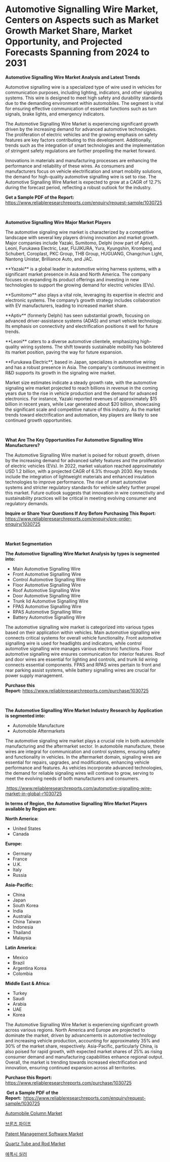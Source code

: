 <p><h1>Automotive Signalling Wire Market, Centers on Aspects such as Market Growth Market Share, Market Opportunity, and Projected Forecasts Spanning from 2024 to 2031</h1></p><p><strong>Automotive Signalling Wire Market Analysis and Latest Trends</strong></p>
<p><p>Automotive signalling wire is a specialized type of wire used in vehicles for communication purposes, including lighting, indicators, and other signaling systems. This wire is designed to meet high safety and durability standards due to the demanding environment within automobiles. The segment is vital for ensuring effective communication of essential functions such as turn signals, brake lights, and emergency indicators.</p><p>The Automotive Signalling Wire Market is experiencing significant growth driven by the increasing demand for advanced automotive technologies. The proliferation of electric vehicles and the growing emphasis on safety features are key factors contributing to this development. Additionally, trends such as the integration of smart technologies and the implementation of stringent safety regulations are further propelling the market forward. </p><p>Innovations in materials and manufacturing processes are enhancing the performance and reliability of these wires. As consumers and manufacturers focus on vehicle electrification and smart mobility solutions, the demand for high-quality automotive signalling wire is set to rise. The Automotive Signalling Wire Market is expected to grow at a CAGR of 12.7% during the forecast period, reflecting a robust outlook for the industry.</p></p>
<p><strong>Get a Sample PDF of the Report:&nbsp;</strong> <a href="https://www.reliableresearchreports.com/enquiry/request-sample/1030725">https://www.reliableresearchreports.com/enquiry/request-sample/1030725</a></p>
<p>&nbsp;</p>
<p><strong>Automotive Signalling Wire Major Market Players</strong></p>
<p><p>The automotive signaling wire market is characterized by a competitive landscape with several key players driving innovation and market growth. Major companies include Yazaki, Sumitomo, Delphi (now part of Aptiv), Leoni, Furukawa Electric, Lear, FUJIKURA, Yura, Kyungshin, Kromberg and Schubert, Coroplast, PKC Group, THB Group, HUGUANG, Changchun Light, Nantong Unistar, Brilliance Auto, and JAC.</p><p>**Yazaki** is a global leader in automotive wiring harness systems, with a significant market presence in Asia and North America. The company focuses on expanding its product offerings and investing in new technologies to support the growing demand for electric vehicles (EVs). </p><p>**Sumitomo** also plays a vital role, leveraging its expertise in electric and electronic systems. The company’s growth strategy includes collaboration with EV manufacturers, leading to increased market share.</p><p>**Aptiv** (formerly Delphi) has seen substantial growth, focusing on advanced driver-assistance systems (ADAS) and smart vehicle technology. Its emphasis on connectivity and electrification positions it well for future trends.</p><p>**Leoni** caters to a diverse automotive clientele, emphasizing high-quality wiring systems. The shift towards sustainable mobility has bolstered its market position, paving the way for future expansion.</p><p>**Furukawa Electric**, based in Japan, specializes in automotive wiring and has a robust presence in Asia. The company's continuous investment in R&D supports its growth in the signaling wire market.</p><p>Market size estimates indicate a steady growth rate, with the automotive signaling wire market projected to reach billions in revenue in the coming years due to the rise in vehicle production and the demand for advanced electronics. For instance, Yazaki reported revenues of approximately $15 billion in recent years, while Lear generated about $20 billion, showcasing the significant scale and competitive nature of this industry. As the market trends toward electrification and automation, key players are likely to see continued growth opportunities.</p></p>
<p>&nbsp;</p>
<p><strong>What Are The Key Opportunities For Automotive Signalling Wire Manufacturers?</strong></p>
<p><p>The Automotive Signalling Wire market is poised for robust growth, driven by the increasing demand for advanced safety features and the proliferation of electric vehicles (EVs). In 2022, market valuation reached approximately USD 1.2 billion, with a projected CAGR of 6.3% through 2030. Key trends include the integration of lightweight materials and enhanced insulation technologies to improve performance. The rise of smart automotive systems and stricter regulatory standards for vehicle safety further propel this market. Future outlook suggests that innovation in wire connectivity and sustainability practices will be critical in meeting evolving consumer and regulatory demands.</p></p>
<p><strong>Inquire or Share Your Questions If Any Before Purchasing This Report:</strong> <a href="https://www.reliableresearchreports.com/enquiry/pre-order-enquiry/1030725">https://www.reliableresearchreports.com/enquiry/pre-order-enquiry/1030725</a></p>
<p>&nbsp;</p>
<p><strong>Market Segmentation</strong></p>
<p><strong>The Automotive Signalling Wire Market Analysis by types is segmented into:</strong></p>
<p><ul><li>Main Automotive Signalling Wire</li><li>Front Automotive Signalling Wire</li><li>Control Automotive Signalling Wire</li><li>Floor Automotive Signalling Wire</li><li>Roof Automotive Signalling Wire</li><li>Door Automotive Signalling Wire</li><li>Trunk lid Automotive Signalling Wire</li><li>FPAS Automotive Signalling Wire</li><li>RPAS Automotive Signalling Wire</li><li>Battery Automotive Signalling Wire</li></ul></p>
<p><p>The automotive signalling wire market is categorized into various types based on their application within vehicles. Main automotive signalling wire connects critical systems for overall vehicle functionality. Front automotive signalling wire is used for headlights and indicators, while control automotive signalling wire manages various electronic functions. Floor automotive signalling wire ensures communication for interior features. Roof and door wires are essential for lighting and controls, and trunk lid wiring connects essential components. FPAS and RPAS wires pertain to front and rear parking assist systems, while battery signalling wires are crucial for power supply management.</p></p>
<p><strong>Purchase this Report:&nbsp;</strong><a href="https://www.reliableresearchreports.com/purchase/1030725">https://www.reliableresearchreports.com/purchase/1030725</a></p>
<p>&nbsp;</p>
<p><strong>The Automotive Signalling Wire Market Industry Research by Application is segmented into:</strong></p>
<p><ul><li>Automobile Manufacture</li><li>Automobile Aftermarkets</li></ul></p>
<p><p>The automotive signaling wire market plays a crucial role in both automobile manufacturing and the aftermarket sector. In automobile manufacture, these wires are integral for communication and control systems, ensuring safety and functionality in vehicles. In the aftermarket domain, signaling wires are essential for repairs, upgrades, and modifications, enhancing vehicle performance and features. As vehicles incorporate advanced technologies, the demand for reliable signaling wires will continue to grow, serving to meet the evolving needs of both manufacturers and consumers.</p></p>
<p><a href="https://www.reliableresearchreports.com/automotive-signalling-wire-market-in-global-r1030725">&nbsp;https://www.reliableresearchreports.com/automotive-signalling-wire-market-in-global-r1030725</a></p>
<p><strong>In terms of Region, the Automotive Signalling Wire Market Players available by Region are:</strong></p>
<p>
    <p> <strong> North America: </strong>
        <ul>
            <li>United States</li>
            <li>Canada</li>
        </ul>
        </p> 
    <p> <strong> Europe: </strong>
        <ul>
            <li>Germany</li>
            <li>France</li>
            <li>U.K.</li>
            <li>Italy</li>
            <li>Russia</li>
        </ul>
        </p> 
    <p> <strong> Asia-Pacific: </strong>
        <ul>
            <li>China</li>
            <li>Japan</li>
            <li>South Korea</li>
            <li>India</li>
            <li>Australia</li>
            <li>China Taiwan</li>
            <li>Indonesia</li>
            <li>Thailand</li>
            <li>Malaysia</li>
        </ul>
        </p> 
    <p> <strong> Latin America: </strong>
        <ul>
            <li>Mexico</li>
            <li>Brazil</li>
            <li>Argentina Korea</li>
            <li>Colombia</li>
        </ul>
        </p> 
    <p> <strong> Middle East & Africa: </strong>
        <ul>
            <li>Turkey</li>
            <li>Saudi</li>
            <li>Arabia</li>
            <li>UAE</li>
            <li>Korea</li>
        </ul>
    </p>
    </p>
<p><p>The Automotive Signalling Wire Market is experiencing significant growth across various regions. North America and Europe are projected to dominate the market, driven by advancements in automotive technology and increasing vehicle production, accounting for approximately 35% and 30% of the market share, respectively. Asia-Pacific, particularly China, is also poised for rapid growth, with expected market shares of 25% as rising consumer demand and manufacturing capabilities enhance regional output. Overall, the market is trending towards increased electrification and innovation, ensuring continued expansion across all territories.</p></p>
<p><strong>Purchase this Report: </strong><a href="https://www.reliableresearchreports.com/purchase/1030725">https://www.reliableresearchreports.com/purchase/1030725</a></p>
<p>&nbsp;<strong>Get a Sample PDF of the Report:&nbsp;&nbsp;</strong><a href="https://www.reliableresearchreports.com/enquiry/request-sample/1030725">https://www.reliableresearchreports.com/enquiry/request-sample/1030725</a></p>
<p><strong></strong></p>
<p><p><a href="https://medium.com/@julia.vaughan5768/automobile-column-market-investigation-industry-evolution-and-forecast-till-2031-1de824ee605c">Automobile Column Market</a></p><p><a href="https://medium.com/@darrelchjxmz/%EA%B8%80%EB%A1%9C%EB%B2%8C-%EB%B8%8C%EB%A1%A0%EC%A6%88-%ED%8C%8C%EC%9D%B4%ED%94%84-%EC%8B%9C%EC%9E%A5-%EA%B7%9C%EB%AA%A8-%EB%B0%8F-%EC%A0%90%EC%9C%A0%EC%9C%A8-%EB%B6%84%EC%84%9D-%EC%A0%9C%ED%92%88-%EC%9C%A0%ED%98%95%EB%B3%84-%EC%9D%91%EC%9A%A9-%EB%B6%84%EC%95%BC%EB%B3%84-%EC%A7%80%EC%97%AD%EB%B3%84-%EC%98%88%EC%B8%A1-2024-2031-6bdfea5f015e">브론즈 파이프</a></p><p><a href="https://www.linkedin.com/pulse/patent-management-software-industry-sector-new-technologies-myj0e?trackingId=yzDrW3TSQJCU3%2Bw%2FtepMkw%3D%3D">Patent Management Software Market</a></p><p><a href="https://issuu.com/reportprime-2/docs/quartz-tube-and-rod-market-size-203_12eb642f9fec7d">Quartz Tube and Rod Market</a></p><p><a href="https://medium.com/@darrelchjxmz/%EA%B8%80%EB%A1%9C%EB%B2%8C-%EC%97%90%ED%8F%AD%EC%8B%9C-%EC%8B%A4%EB%9F%AC-%EC%8B%9C%EC%9E%A5-%EA%B7%9C%EB%AA%A8%EB%8A%94-%EC%82%B0%EC%97%85-%EC%98%88%EC%B8%A1%EC%97%90-%EB%94%B0%EB%A5%B4%EB%A9%B4-2024%EB%85%84%EB%B6%80%ED%84%B0-2031%EB%85%84%EA%B9%8C%EC%A7%80-%EC%97%B0%ED%8F%89%EA%B7%A0-%EC%84%B1%EC%9E%A5%EB%A5%A0-cagr-14-4-%EB%A5%BC-%EA%B2%BD%ED%97%98%ED%95%A0-%EA%B2%83%EC%9C%BC%EB%A1%9C-%EC%98%88%EC%83%81%EB%90%A9%EB%8B%88%EB%8B%A4-e0f2ce22e596">에폭시 실러</a></p></p>